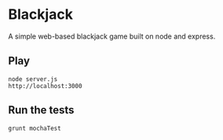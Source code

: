 # Blackjack
A simple web-based blackjack game built on node and express.

## Play
    node server.js
    http://localhost:3000

## Run the tests
    grunt mochaTest
